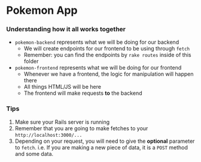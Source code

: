 # Pokemon App

### Understanding how it all works together
- `pokemon-backend` represents what we will be doing for our backend
  - We will create endpoints for our frontend to be using through `fetch`
  - Remember: you can find the endpoints by `rake routes` inside of this folder
- `pokemon-frontend` represents what we will be doing for our frontend
  - Whenever we have a frontend, the logic for manipulation will happen there
  - All things HTML/JS will be here
  - The frontend will make requests **to** the backend

### Tips
1. Make sure your Rails server is running
2. Remember that you are going to make fetches to your `http://localhost:3000/...`
3. Depending on your request, you will need to give the **optional** parameter to `fetch`. i.e. If you are making a new piece of data, it is a `POST` method and some data.
